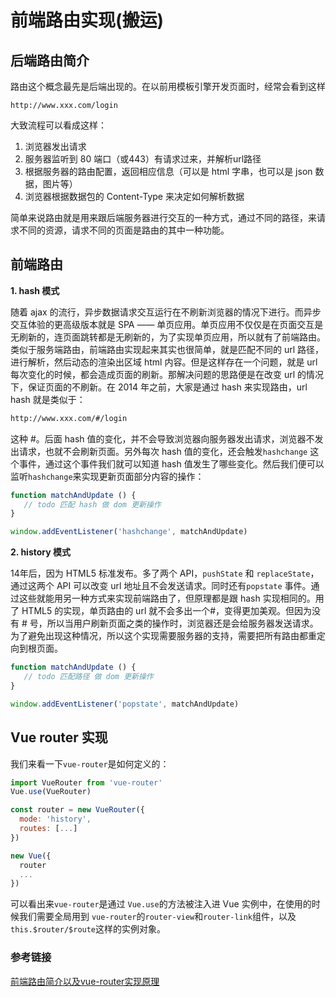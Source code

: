 # 前端路由实现(搬运)

## **后端路由简介**

路由这个概念最先是后端出现的。在以前用模板引擎开发页面时，经常会看到这样

```text
http://www.xxx.com/login
```

大致流程可以看成这样：

1. 浏览器发出请求
2. 服务器监听到 80 端口（或443）有请求过来，并解析url路径
3. 根据服务器的路由配置，返回相应信息（可以是 html 字串，也可以是 json 数据，图片等）
4. 浏览器根据数据包的 Content-Type 来决定如何解析数据

简单来说路由就是用来跟后端服务器进行交互的一种方式，通过不同的路径，来请求不同的资源，请求不同的页面是路由的其中一种功能。

## **前端路由**

**1. hash 模式**

随着 ajax 的流行，异步数据请求交互运行在不刷新浏览器的情况下进行。而异步交互体验的更高级版本就是 SPA —— 单页应用。单页应用不仅仅是在页面交互是无刷新的，连页面跳转都是无刷新的，为了实现单页应用，所以就有了前端路由。
类似于服务端路由，前端路由实现起来其实也很简单，就是匹配不同的 url 路径，进行解析，然后动态的渲染出区域 html 内容。但是这样存在一个问题，就是 url 每次变化的时候，都会造成页面的刷新。那解决问题的思路便是在改变 url 的情况下，保证页面的不刷新。在 2014 年之前，大家是通过 hash 来实现路由，url hash 就是类似于：

```bash
http://www.xxx.com/#/login
```

这种 #。后面 hash 值的变化，并不会导致浏览器向服务器发出请求，浏览器不发出请求，也就不会刷新页面。另外每次 hash 值的变化，还会触发`hashchange` 这个事件，通过这个事件我们就可以知道 hash 值发生了哪些变化。然后我们便可以监听`hashchange`来实现更新页面部分内容的操作：

```js
function matchAndUpdate () {
   // todo 匹配 hash 做 dom 更新操作
}

window.addEventListener('hashchange', matchAndUpdate)
```

**2. history 模式**

14年后，因为 HTML5 标准发布。多了两个 API，`pushState` 和 `replaceState`，通过这两个 API 可以改变 url 地址且不会发送请求。同时还有`popstate` 事件。通过这些就能用另一种方式来实现前端路由了，但原理都是跟 hash 实现相同的。用了 HTML5 的实现，单页路由的 url 就不会多出一个#，变得更加美观。但因为没有 # 号，所以当用户刷新页面之类的操作时，浏览器还是会给服务器发送请求。为了避免出现这种情况，所以这个实现需要服务器的支持，需要把所有路由都重定向到根页面。

```js
function matchAndUpdate () {
   // todo 匹配路径 做 dom 更新操作
}

window.addEventListener('popstate', matchAndUpdate)
```

## **Vue router 实现**

我们来看一下`vue-router`是如何定义的：

```js
import VueRouter from 'vue-router'
Vue.use(VueRouter)

const router = new VueRouter({
  mode: 'history',
  routes: [...]
})

new Vue({
  router
  ...
})
```

可以看出来`vue-router`是通过 `Vue.use`的方法被注入进 Vue 实例中，在使用的时候我们需要全局用到 `vue-router`的`router-view`和`router-link`组件，以及`this.$router/$route`这样的实例对象。



### 参考链接

[前端路由简介以及vue-router实现原理](https://zhuanlan.zhihu.com/p/37730038)